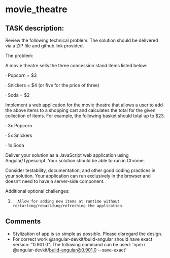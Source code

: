 # movie_theatre

## TASK description:

Review the following technical problem. The solution should be delivered via a ZIP file and github link provided.


The problem:


A movie theatre sells the three concession stand items listed below:

·         Popcorn = $3 

·         Snickers = $4 (or five for the price of three) 

·         Soda = $2 


Implement a web application for the movie theatre that allows a user to add the above items to a shopping cart and calculates the total for the given collection of items. For example, the following basket should total up to $23.

·         3x Popcorn 

·         5x Snickers 

·         1x Soda 


Deliver your solution as a JavaScript web application using Angular/Typescript. Your solution should be able to run in Chrome.


Consider testability, documentation, and other good coding practices in your solution. Your application can run exclusively in the browser and doesn’t need to have a server-side component.


Additional optional challenges:

1.       Allow for adding new items at runtime without restarting/rebuilding/refreshing the application. 


## Comments
- Stylization of app is so simple as possible. Please disregard the design.
- For correct work @angular-devkit/build-angular should have exact version: "0.901.0". The following command can be used: 'npm i @angular-devkit/build-angular@0.901.0 --save-exact'

